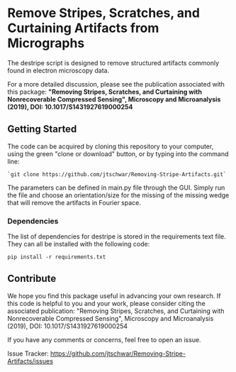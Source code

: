 # Remove Stripes, Scratches, and Curtaining Artifacts from Micrographs

The destripe script is designed to remove structured artifacts commonly found in electron microscopy data.

For a more detailed discussion, please see the publication associated with this package: 
**"Removing Stripes, Scratches, and Curtaining with Nonrecoverable Compressed Sensing", Microscopy and Microanalysis (2019), DOI: 10.1017/S1431927619000254** 


## Getting Started 

The code can be acquired by cloning this repository to your computer, using the green "clone or download" button, or by typing into the command line:
	
	`git clone https://github.com/jtschwar/Removing-Stripe-Artifacts.git`

The parameters can be defined in main.py file through the GUI. Simply run the file and choose an orientation/size for the missing of the missing wedge that will remove the artifacts in Fourier space.   


### Dependencies

The list of dependencies for destripe is stored in the requirements text file. They can all be installed with the following code:

   `pip install -r requirements.txt`

## Contribute

We hope you find this package useful in advancing your own research. 
If this code is helpful to you and your work, please consider citing the associated publication: "Removing Stripes, Scratches, and Curtaining with Nonrecoverable Compressed Sensing", Microscopy and Microanalysis (2019), DOI: 10.1017/S1431927619000254 

If you have any comments or concerns, feel free to open an issue.

Issue Tracker:  https://github.com/jtschwar/Removing-Stripe-Artifacts/issues
 
